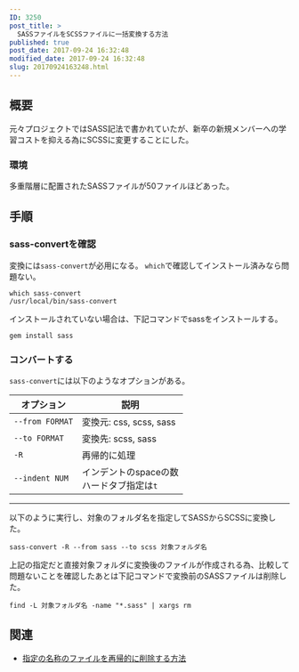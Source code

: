 ```yaml
---
ID: 3250
post_title: >
  SASSファイルをSCSSファイルに一括変換する方法
published: true
post_date: 2017-09-24 16:32:48
modified_date: 2017-09-24 16:32:48
slug: 20170924163248.html
---
```

<h2>概要</h2>

元々プロジェクトではSASS記法で書かれていたが、新卒の新規メンバーへの学習コストを抑える為にSCSSに変更することにした。

<h3>環境</h3>

多重階層に配置されたSASSファイルが50ファイルほどあった。

<h2>手順</h2>

<h3>sass-convertを確認</h3>

変換には<code>sass-convert</code>が必用になる。
<code>which</code>で確認してインストール済みなら問題ない。

<pre><code class="language-bash">which sass-convert
/usr/local/bin/sass-convert
</code></pre>

インストールされていない場合は、下記コマンドでsassをインストールする。

<pre><code class="language-bash">gem install sass
</code></pre>

<h3>コンバートする</h3>

<code>sass-convert</code>には以下のようなオプションがある。

<table>
<thead>
<tr>
  <th>オプション</th>
  <th>説明</th>
</tr>
</thead>
<tbody>
<tr>
  <td><code>--from FORMAT</code></td>
  <td>変換元: css, scss, sass</td>
</tr>
<tr>
  <td><code>--to FORMAT</code></td>
  <td>変換先: scss, sass</td>
</tr>
<tr>
  <td><code>-R</code></td>
  <td>再帰的に処理</td>
</tr>
<tr>
  <td><code>--indent NUM</code></td>
  <td>インデントのspaceの数<br>ハードタブ指定は<code>t</code></td>
</tr>
</tbody>
</table>

<hr />

以下のように実行し、対象のフォルダ名を指定してSASSからSCSSに変換した。

<pre><code class="language-bash">sass-convert -R --from sass --to scss 対象フォルダ名
</code></pre>

上記の指定だと直接対象フォルダに変換後のファイルが作成される為、比較して問題ないことを確認したあとは下記コマンドで変換前のSASSファイルは削除した。

<pre><code class="language-bash">find -L 対象フォルダ名 -name "*.sass" | xargs rm
</code></pre>

<h2>関連</h2>

<ul>
<li><a href="https://b.0218.jp/20140720164610.html">指定の名称のファイルを再帰的に削除する方法</a></li>
</ul>